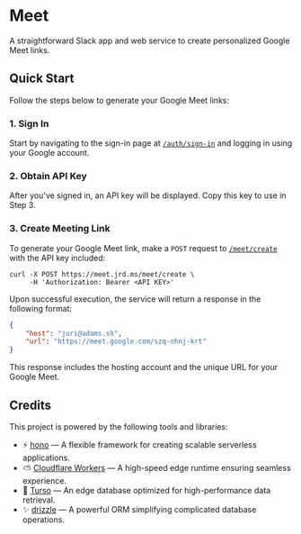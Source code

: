 # Meet

A straightforward Slack app and web service to create personalized Google Meet links.

## Quick Start

Follow the steps below to generate your Google Meet links:

### 1. Sign In

Start by navigating to the sign-in page at [`/auth/sign-in`](https://meet.jrd.ms/auth/sign-in) and logging in using your Google account.

### 2. Obtain API Key

After you've signed in, an API key will be displayed. Copy this key to use in Step 3.

### 3. Create Meeting Link

To generate your Google Meet link, make a `POST` request to [`/meet/create`](https://meet.jrd.ms/meet/create) with the API key included:

```
curl -X POST https://meet.jrd.ms/meet/create \
     -H 'Authorization: Bearer <API KEY>'
```

Upon successful execution, the service will return a response in the following format:

```json
{
    "host": "juri@adams.sh",
    "url": "https://meet.google.com/szq-nhnj-krt"
}
```

This response includes the hosting account and the unique URL for your Google Meet.

## Credits

This project is powered by the following tools and libraries:

-   ⚡️ [hono](https://github.com/honojs/hono) — A flexible framework for creating scalable serverless applications.
-   ⛅ [Cloudflare Workers](https://workers.cloudflare.com) — A high-speed edge runtime ensuring seamless experience.
-   🚀 [Turso](https://turso.tech) — An edge database optimized for high-performance data retrieval.
-   ✨ [drizzle](https://orm.drizzle.team) — A powerful ORM simplifying complicated database operations.
